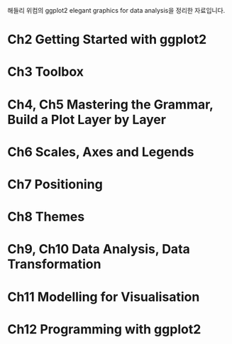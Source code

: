 해들리 위컴의 ggplot2 elegant graphics for data analysis을 정리한 자료입니다.

# Ch2 Getting Started with ggplot2
# Ch3 Toolbox
# Ch4, Ch5 Mastering the Grammar, Build a Plot Layer by Layer
# Ch6 Scales, Axes and Legends
# Ch7 Positioning
# Ch8 Themes
# Ch9, Ch10 Data Analysis, Data Transformation
# Ch11 Modelling for Visualisation
# Ch12 Programming with ggplot2
